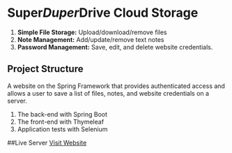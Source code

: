 # Super*Duper*Drive Cloud Storage

1. **Simple File Storage:** Upload/download/remove files
2. **Note Management:** Add/update/remove text notes
3. **Password Management:** Save, edit, and delete website credentials.  


## Project Structure
A website on the Spring Framework that provides authenticated access and allows a user to save a list of files, notes,
and website credentials on a server.
 
1. The back-end with Spring Boot
2. The front-end with Thymeleaf
3. Application tests with Selenium

##Live Server
[Visit Website](https://java-cloud-storage.herokuapp.com/login)




